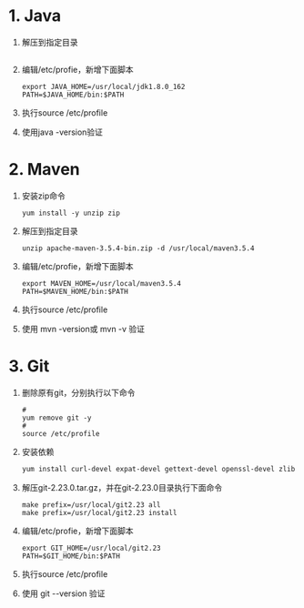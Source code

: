 # 1. Java

1. 解压到指定目录

   ```shell
   
   ```

2. 编辑/etc/profie，新增下面脚本

   ```shell
   export JAVA_HOME=/usr/local/jdk1.8.0_162
   PATH=$JAVA_HOME/bin:$PATH
   ```

3. 执行source /etc/profile

4. 使用java -version验证


# 2. Maven

1. 安装zip命令

   ```shell
   yum install -y unzip zip
   ```

2. 解压到指定目录

   ```shell
   unzip apache-maven-3.5.4-bin.zip -d /usr/local/maven3.5.4
   ```

3. 编辑/etc/profie，新增下面脚本

   ```shell
   export MAVEN_HOME=/usr/local/maven3.5.4
   PATH=$MAVEN_HOME/bin:$PATH
   ```

4. 执行source /etc/profile

5. 使用 mvn -version或 mvn -v 验证

# 3. Git

1. 删除原有git，分别执行以下命令

   ```shell
   #
   yum remove git -y
   #
   source /etc/profile
   ```

2. 安装依赖

   ```sh
   yum install curl-devel expat-devel gettext-devel openssl-devel zlib-devel gcc
   ```

4. 解压git-2.23.0.tar.gz，并在git-2.23.0目录执行下面命令

   ```shell
   make prefix=/usr/local/git2.23 all
   make prefix=/usr/local/git2.23 install
   ```

5. 编辑/etc/profie，新增下面脚本

   ```shell
   export GIT_HOME=/usr/local/git2.23
   PATH=$GIT_HOME/bin:$PATH
   ```

6. 执行source /etc/profile

7. 使用 git --version 验证